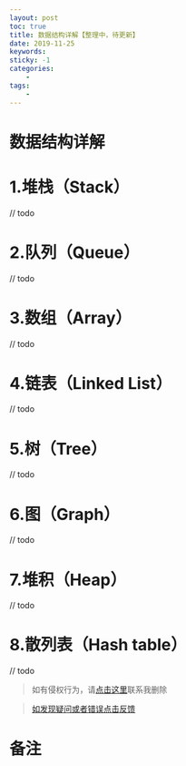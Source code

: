 ```yaml
---
layout: post
toc: true
title: 数据结构详解【整理中，待更新】
date: 2019-11-25
keywords:
sticky: -1
categories:
    -
tags:
    -
---
```

# 数据结构详解
<!-- more -->
# 1.堆栈（Stack）
// todo
# 2.队列（Queue）
// todo
# 3.数组（Array）
// todo
# 4.链表（Linked List）
// todo
# 5.树（Tree）
// todo
# 6.图（Graph）
// todo
# 7.堆积（Heap）
// todo
# 8.散列表（Hash table）
// todo

>如有侵权行为，请[点击这里](https://github.com/cooper-q/MattMeng_hexo/issues)联系我删除

>[如发现疑问或者错误点击反馈](https://github.com/cooper-q/MattMeng_hexo/issues)

# 备注


